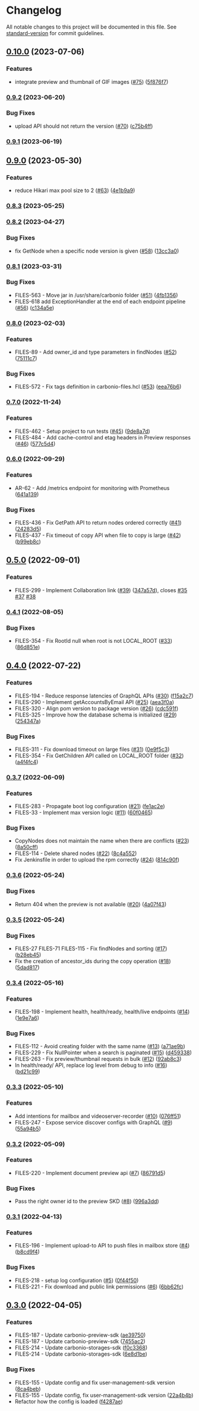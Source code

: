 <!--
SPDX-FileCopyrightText: 2022 Zextras <https://www.zextras.com>

SPDX-License-Identifier: AGPL-3.0-only
-->

# Changelog

All notable changes to this project will be documented in this file. See [standard-version](https://github.com/conventional-changelog/standard-version) for commit guidelines.

## [0.10.0](https://github.com/Zextras/carbonio-files-ce/compare/v0.9.2...v0.10.0) (2023-07-06)


### Features

* integrate preview and thumbnail of GIF images ([#75](https://github.com/Zextras/carbonio-files-ce/issues/75)) ([5f876f7](https://github.com/Zextras/carbonio-files-ce/commit/5f876f7d1ffef8e5b031566bc983069e928f5005))

### [0.9.2](https://github.com/Zextras/carbonio-files-ce/compare/v0.9.1...v0.9.2) (2023-06-20)


### Bug Fixes

* upload API should not return the version ([#70](https://github.com/Zextras/carbonio-files-ce/issues/70)) ([c75b4ff](https://github.com/Zextras/carbonio-files-ce/commit/c75b4ff1d419d65919ad59afd7ebb84c9a581047))

### [0.9.1](https://github.com/Zextras/carbonio-files-ce/compare/v0.9.0...v0.9.1) (2023-06-19)

## [0.9.0](https://github.com/Zextras/carbonio-files-ce/compare/v0.8.3...v0.9.0) (2023-05-30)


### Features

* reduce Hikari max pool size to 2 ([#63](https://github.com/Zextras/carbonio-files-ce/issues/63)) ([4e1b9a9](https://github.com/Zextras/carbonio-files-ce/commit/4e1b9a9999f4729c55f8bd2f8460131a68d7050f))

### [0.8.3](https://github.com/Zextras/carbonio-files-ce/compare/v0.8.2...v0.8.3) (2023-05-25)

### [0.8.2](https://github.com/Zextras/carbonio-files-ce/compare/v0.8.1...v0.8.2) (2023-04-27)


### Bug Fixes

* fix GetNode when a specific node version is given ([#58](https://github.com/Zextras/carbonio-files-ce/issues/58)) ([13cc3a0](https://github.com/Zextras/carbonio-files-ce/commit/13cc3a079643817b466d2f42a9561ddd65ba43cf))

### [0.8.1](https://github.com/Zextras/carbonio-files-ce/compare/v0.8.0...v0.8.1) (2023-03-31)


### Bug Fixes

* FILES-563 - Move jar in /usr/share/carbonio folder ([#51](https://github.com/Zextras/carbonio-files-ce/issues/51)) ([4fb1356](https://github.com/Zextras/carbonio-files-ce/commit/4fb13563189999dd1d4a20c628c36836ec562c70))
* FILES-618 add ExceptionHandler at the end of each endpoint pipeline ([#56](https://github.com/Zextras/carbonio-files-ce/issues/56)) ([c134a5e](https://github.com/Zextras/carbonio-files-ce/commit/c134a5ec6c43cc03f13e4ed1b0030d090dae2d04))

### [0.8.0](https://github.com/Zextras/carbonio-files-ce/compare/v0.7.0...v0.8.0) (2023-02-03)


### Features

* FILES-89 - Add owner_id and type parameters in findNodes ([#52](https://github.com/Zextras/carbonio-files-ce/issues/52)) ([75111c7](https://github.com/Zextras/carbonio-files-ce/commit/75111c7144fa6340160054e95bf55c949112c490))


### Bug Fixes

* FILES-572 - Fix tags definition in carbonio-files.hcl ([#53](https://github.com/Zextras/carbonio-files-ce/issues/53)) ([eea76b6](https://github.com/Zextras/carbonio-files-ce/commit/eea76b604052c2037949286b1e46f57759dd1f87))

### [0.7.0](https://github.com/Zextras/carbonio-files-ce/compare/v0.6.0...v0.7.0) (2022-11-24)


### Features

* FILES-462 - Setup project to run tests ([#45](https://github.com/Zextras/carbonio-files-ce/issues/45)) ([9de8a7d](https://github.com/Zextras/carbonio-files-ce/commit/9de8a7d26d65eff4e8f35251d2457a11687415df))
* FILES-484 - Add cache-control and etag headers in Preview responses ([#46](https://github.com/Zextras/carbonio-files-ce/issues/46)) ([577c5d4](https://github.com/Zextras/carbonio-files-ce/commit/577c5d4f8c6fe125225571cb257304fa48c6dbbb))

### [0.6.0](https://github.com/Zextras/carbonio-files-ce/compare/v0.5.0...v0.6.0) (2022-09-29)


### Features

* AR-62 - Add /metrics endpoint for monitoring with Prometheus ([641a139](https://github.com/Zextras/carbonio-files-ce/commit/641a1390efeebba66b2251f759aa419fc6d49353))


### Bug Fixes

* FILES-436 - Fix GetPath API to return nodes ordered correctly ([#41](https://github.com/Zextras/carbonio-files-ce/issues/41)) ([24283d5](https://github.com/Zextras/carbonio-files-ce/commit/24283d5d1ee2e804dd365c93d6e43ae8dfde11d0))
* FILES-437 - Fix timeout of copy API when file to copy is large ([#42](https://github.com/Zextras/carbonio-files-ce/issues/42)) ([b99eb8c](https://github.com/Zextras/carbonio-files-ce/commit/b99eb8cccc4ecc3bd2b903ec1c709a3a069bcbcd))

## [0.5.0](https://github.com/Zextras/carbonio-files-ce/compare/v0.4.1...v0.5.0) (2022-09-01)


### Features

* FILES-299 - Implement Collaboration link ([#39](https://github.com/Zextras/carbonio-files-ce/issues/39)) ([347a57d](https://github.com/Zextras/carbonio-files-ce/commit/347a57dd5860b02ea24dda266531fe1ff842ebbc)), closes [#35](https://github.com/Zextras/carbonio-files-ce/issues/35) [#37](https://github.com/Zextras/carbonio-files-ce/issues/37) [#38](https://github.com/Zextras/carbonio-files-ce/issues/38)

### [0.4.1](https://github.com/Zextras/carbonio-files-ce/compare/v0.4.0...v0.4.1) (2022-08-05)


### Bug Fixes

* FILES-354 - Fix RootId null when root is not LOCAL_ROOT ([#33](https://github.com/Zextras/carbonio-files-ce/issues/33)) ([86d851e](https://github.com/Zextras/carbonio-files-ce/commit/86d851e8a2f1593063c5e5d83dd222c9ac537e42))

## [0.4.0](https://github.com/Zextras/carbonio-files-ce/compare/v0.3.7...v0.4.0) (2022-07-22)


### Features

* FILES-194 - Reduce response latencies of GraphQL APIs ([#30](https://github.com/Zextras/carbonio-files-ce/issues/30)) ([f15a2c7](https://github.com/Zextras/carbonio-files-ce/commit/f15a2c7bee9407333bdcd81cec11f8c3e3d18502))
* FILES-290 - Implement getAccountsByEmail API ([#25](https://github.com/Zextras/carbonio-files-ce/issues/25)) ([aea3f0a](https://github.com/Zextras/carbonio-files-ce/commit/aea3f0a9b36fd469896d036b8ec627c97e5b6ea3))
* FILES-320 - Align pom version to package version ([#26](https://github.com/Zextras/carbonio-files-ce/issues/26)) ([cdc591f](https://github.com/Zextras/carbonio-files-ce/commit/cdc591fc43c992533b68697e08c569fc31e21a2d))
* FILES-325 - Improve how the database schema is initialized ([#29](https://github.com/Zextras/carbonio-files-ce/issues/29)) ([254347a](https://github.com/Zextras/carbonio-files-ce/commit/254347a79495e5ea476fbe80db6a78f1486c4d24))


### Bug Fixes

* FILES-311 - Fix download timeout on large files ([#31](https://github.com/Zextras/carbonio-files-ce/issues/31)) ([0e9f5c3](https://github.com/Zextras/carbonio-files-ce/commit/0e9f5c33347d70444b9eb244923c9cf0062b482e))
* FILES-354 - Fix GetChildren API called on LOCAL_ROOT folder ([#32](https://github.com/Zextras/carbonio-files-ce/issues/32)) ([a4f4fc4](https://github.com/Zextras/carbonio-files-ce/commit/a4f4fc450e822b81fe58de584eaceb0f23b19dda))

### [0.3.7](https://github.com/Zextras/carbonio-files-ce/compare/v0.3.6...v0.3.7) (2022-06-09)


### Features

* FILES-283 - Propagate boot log configuration ([#21](https://github.com/Zextras/carbonio-files-ce/issues/21)) ([fe1ac2e](https://github.com/Zextras/carbonio-files-ce/commit/fe1ac2e6e47d0d5c3e131daee3e24e8553471936))
* FILES-33 - Implement max version logic ([#11](https://github.com/Zextras/carbonio-files-ce/issues/11)) ([60f0465](https://github.com/Zextras/carbonio-files-ce/commit/60f04650b39f27df228f027eb6da996f2645a28f))


### Bug Fixes

* CopyNodes does not maintain the name when there are conflicts ([#23](https://github.com/Zextras/carbonio-files-ce/issues/23)) ([8a50cff](https://github.com/Zextras/carbonio-files-ce/commit/8a50cff75b7b11d2cbeaacf82e1e24a2b693d508))
* FILES-114 - Delete shared nodes ([#22](https://github.com/Zextras/carbonio-files-ce/issues/22)) ([8c4a552](https://github.com/Zextras/carbonio-files-ce/commit/8c4a5529349c74d90c2530a17b15b7406fbba6ce))
* Fix Jenkinsfile in order to upload the rpm correctly ([#24](https://github.com/Zextras/carbonio-files-ce/issues/24)) ([814c90f](https://github.com/Zextras/carbonio-files-ce/commit/814c90f63d581b04dda69131ab8e3148ccb8ed3d))

### [0.3.6](https://github.com/Zextras/carbonio-files-ce/compare/v0.3.5...v0.3.6) (2022-05-24)


### Bug Fixes

* Return 404 when the preview is not available ([#20](https://github.com/Zextras/carbonio-files-ce/issues/20)) ([4a07f43](https://github.com/Zextras/carbonio-files-ce/commit/4a07f43502f77c6a4b76f5a2c2a162343750a367))

### [0.3.5](https://github.com/Zextras/carbonio-files-ce/compare/v0.3.4...v0.3.5) (2022-05-24)


### Bug Fixes

* FILES-27 FILES-71 FILES-115 - Fix findNodes and sorting ([#17](https://github.com/Zextras/carbonio-files-ce/issues/17)) ([b28eb45](https://github.com/Zextras/carbonio-files-ce/commit/b28eb452de303a2eb3490a39682a1f97705b0ac8))
* Fix the creation of ancestor_ids during the copy operation ([#18](https://github.com/Zextras/carbonio-files-ce/issues/18)) ([5dad817](https://github.com/Zextras/carbonio-files-ce/commit/5dad817965aed1725130a9b845e12751c97abe6e))

### [0.3.4](https://github.com/Zextras/carbonio-files-ce/compare/v0.3.3...v0.3.4) (2022-05-16)


### Features

* FILES-198 - Implement health, health/ready, health/live endpoints ([#14](https://github.com/Zextras/carbonio-files-ce/issues/14)) ([1e9e7a6](https://github.com/Zextras/carbonio-files-ce/commit/1e9e7a679a50cda8f5374469c7ccbf40f702417d))


### Bug Fixes

* FILES-112 - Avoid creating folder with the same name ([#13](https://github.com/Zextras/carbonio-files-ce/issues/13)) ([a71ae9b](https://github.com/Zextras/carbonio-files-ce/commit/a71ae9bb7e13780a5d65b1e564106e498b2df99d))
* FILES-229 - Fix NullPointer when a search is paginated ([#15](https://github.com/Zextras/carbonio-files-ce/issues/15)) ([d459338](https://github.com/Zextras/carbonio-files-ce/commit/d459338d7e6fa779a07c94b6e593f7bea6dae088))
* FILES-263 - Fix preview/thumbnail requests in bulk ([#12](https://github.com/Zextras/carbonio-files-ce/issues/12)) ([92ab8c3](https://github.com/Zextras/carbonio-files-ce/commit/92ab8c3d30b4a431329a1eb6674b4f1825330768))
* In health/ready/ API, replace log level from debug to info ([#16](https://github.com/Zextras/carbonio-files-ce/issues/16)) ([bd21c99](https://github.com/Zextras/carbonio-files-ce/commit/bd21c994f64bf60620a99051fbf5bcbf8b4e9435))

### [0.3.3](https://github.com/Zextras/carbonio-files-ce/compare/v0.3.2...v0.3.3) (2022-05-10)


### Features

* Add intentions for mailbox and videoserver-recorder ([#10](https://github.com/Zextras/carbonio-files-ce/issues/10)) ([076ff51](https://github.com/Zextras/carbonio-files-ce/commit/076ff516684683e37f82a3ce01b7aaa2aad9f01d))
* FILES-247 - Expose service discover configs with GraphQL ([#9](https://github.com/Zextras/carbonio-files-ce/issues/9)) ([55a94b5](https://github.com/Zextras/carbonio-files-ce/commit/55a94b5723f30736414ffb9a901a02800c1aa390))

### [0.3.2](https://github.com/Zextras/carbonio-files-ce/compare/v0.3.1...v0.3.2) (2022-05-09)


### Features

* FILES-220 - Implement document preview api ([#7](https://github.com/Zextras/carbonio-files-ce/issues/7)) ([86791d5](https://github.com/Zextras/carbonio-files-ce/commit/86791d519fc91b8b1ca9a11d0069834db3db6916))


### Bug Fixes

* Pass the right owner id to the preview SKD ([#8](https://github.com/Zextras/carbonio-files-ce/issues/8)) ([996a3dd](https://github.com/Zextras/carbonio-files-ce/commit/996a3dd3804051a84a93b4e095fc9184c423917d))

### [0.3.1](https://github.com/Zextras/carbonio-files-ce/compare/v0.3.0...v0.3.1) (2022-04-13)


### Features

* FILES-196 - Implement upload-to API to push files in mailbox store ([#4](https://github.com/Zextras/carbonio-files-ce/issues/4)) ([b8cd9f4](https://github.com/Zextras/carbonio-files-ce/commit/b8cd9f487714dc1855ca85d91b0b70aee0ee8d92))


### Bug Fixes

* FILES-218 - setup log configuration ([#5](https://github.com/Zextras/carbonio-files-ce/issues/5)) ([0f44f50](https://github.com/Zextras/carbonio-files-ce/commit/0f44f50049aae986a022fb4b1215ab3c1da5acb5))
* FILES-221 - Fix download and public link permissions ([#6](https://github.com/Zextras/carbonio-files-ce/issues/6)) ([6bb62fc](https://github.com/Zextras/carbonio-files-ce/commit/6bb62fc1347abdc3a36ada7f679259d85b964e5d))

## [0.3.0](https://github.com/Zextras/carbonio-files-ce/compare/v0.2.0...v0.3.0) (2022-04-05)


### Features

* FILES-187 - Update carbonio-preview-sdk ([ae39750](https://github.com/Zextras/carbonio-files-ce/commit/ae397501bb8f08c76a6dca0b02e12ef897b09c93))
* FILES-187 - Update carbonio-preview-sdk ([7455ac2](https://github.com/Zextras/carbonio-files-ce/commit/7455ac25538763559d22cf9c43773134a60b8808))
* FILES-214 - Update carbonio-storages-sdk ([f0c3368](https://github.com/Zextras/carbonio-files-ce/commit/f0c3368ea00baa2fc14a49792564d1dea8edbffb))
* FILES-214 - Update carbonio-storages-sdk ([6e8d1be](https://github.com/Zextras/carbonio-files-ce/commit/6e8d1bea82ed54b95b18bc642c404bdddd3c1040))


### Bug Fixes

* FILES-155 - Update config and fix user-management-sdk version ([8ca4beb](https://github.com/Zextras/carbonio-files-ce/commit/8ca4bebef4136e28007fcd766ef44b8af1b472ad))
* FILES-155 - Update config, fix user-management-sdk version ([22a4b4b](https://github.com/Zextras/carbonio-files-ce/commit/22a4b4b7789e24229a32a33c1ded3fe842a92f48))
* Refactor how the config is loaded ([f4287ae](https://github.com/Zextras/carbonio-files-ce/commit/f4287ae911e21bae8014756ac18b4632ab77c7ef))
